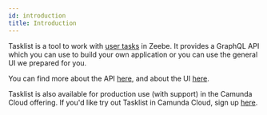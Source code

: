 ```yaml
---
id: introduction
title: Introduction
---
```


Tasklist is a tool to work with [user tasks](/reference/bpmn-processes/user-tasks/user-tasks.md) in Zeebe. It provides a GraphQL API which you can use to build your own application or you can use the general UI we prepared for you.

You can find more about the API [here](../userguide/api/overview), and about the UI [here](../userguide/user-interface/overview).

Tasklist is also available for production use (with support) in the Camunda Cloud offering. If you'd like try out Tasklist in Camunda Cloud, sign up [here](https://accounts.cloud.camunda.io/signup).

